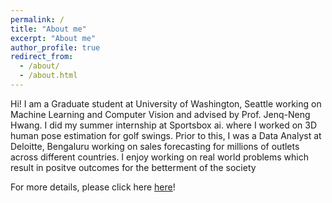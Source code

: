 ```yaml
---
permalink: /
title: "About me"
excerpt: "About me"
author_profile: true
redirect_from: 
  - /about/
  - /about.html
---
```


Hi! I am a Graduate student at University of Washington, Seattle working on Machine Learning and Computer Vision and advised by Prof. Jenq-Neng Hwang. I did my summer internship at Sportsbox ai. where I worked on 3D human pose estimation for golf swings. Prior to this, I was a Data Analyst at Deloitte, Bengaluru working on sales forecasting for millions of outlets across different countries. I enjoy working on real world problems which result in positve outcomes for the betterment of the society



For more details, please click here [here](https://samartha27.github.io/cv/)!
